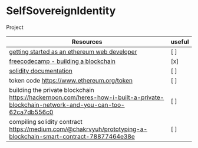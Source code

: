 # SelfSovereignIdentity
Project

|**Resources**|useful|
|---|---|
| [getting started as an ethereum web developer](https://hackernoon.com/getting-started-as-an-ethereum-web-developer-9a2a4ab47baf)| [ ] |
| [freecodecamp - building a blockchain](https://medium.freecodecamp.org/from-what-is-blockchain-to-building-a-blockchain-within-an-hour-4e738efc819d)| [x] |
|[solidity documentation](https://solidity.readthedocs.io/en/develop/introduction-to-smart-contracts.html)| [ ] |
| token code <https://www.ethereum.org/token>| [ ] |
| building the private blockchain <https://hackernoon.com/heres-how-i-built-a-private-blockchain-network-and-you-can-too-62ca7db556c0> | [ ] |
| compiling solidity contract <https://medium.com/@chakrvyuh/prototyping-a-blockchain-smart-contract-78877464e38e> | [ ] |
